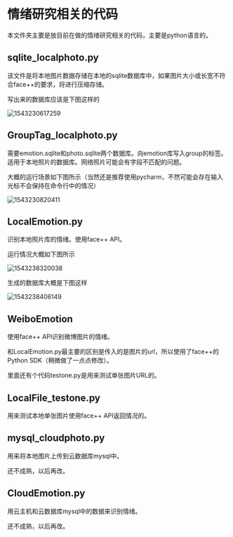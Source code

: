 # 情绪研究相关的代码

本文件夹主要是放目前在做的情绪研究相关的代码，主要是python语言的。



## sqlite_localphoto.py

该文件是将本地图片数据存储在本地的sqlite数据库中，如果图片大小或长宽不符合face++的要求，将进行压缩存储。

写出来的数据库应该是下图这样的

![1543230617259](D:\10GitRepository\CodeRepo\EmotionRelated\assets\1543230617259.png)

## GroupTag_localphoto.py

需要emotion.sqlite和photo.sqlite两个数据库。向emotion库写入group的标签。适用于本地照片的数据库。网络照片可能会有字段不匹配的问题。

大概的运行场景如下图所示（当然还是推荐使用pycharm，不然可能会存在输入光标不会保持在命令行中的情况）

![1543230820411](D:\10GitRepository\CodeRepo\EmotionRelated\assets\1543230820411.png)



## LocalEmotion.py

识别本地照片库的情绪。使用face++ API。

运行情况大概如下图所示

![1543238320038](D:\10GitRepository\CodeRepo\EmotionRelated\assets\1543238320038.png)

生成的数据库大概是下图这样

![1543238406149](D:\10GitRepository\CodeRepo\EmotionRelated\assets\1543238406149.png)

## WeiboEmotion

使用face++ API识别微博图片的情绪。

和LocalEmotion.py最主要的区别是传入的是图片的url，所以使用了face++的Python SDK（稍微做了一点点修改）。

里面还有个代码testone.py是用来测试单张图片URL的。



## LocalFile_testone.py

用来测试本地单张图片使用face++ API返回情况的。



## mysql_cloudphoto.py

用来将本地图片上传到云数据库mysql中。

还不成熟，以后再改。



## CloudEmotion.py

用云主机和云数据库mysql中的数据来识别情绪。

还不成熟，以后再改。